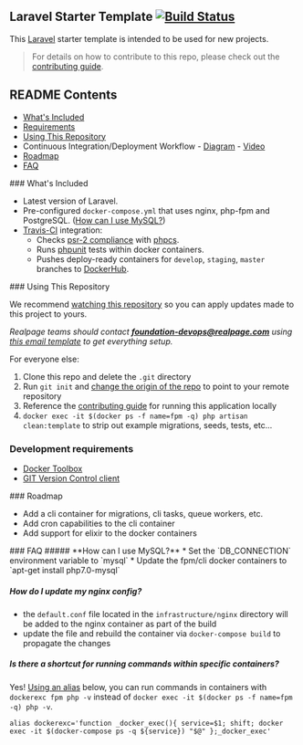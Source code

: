 ## Laravel Starter Template [![Build Status](https://travis-ci.org/realpage/laravel-starter.svg?branch=master)](https://travis-ci.org/realpage/laravel-starter)

This [Laravel](https://www.laravel.com) starter template is intended to be used for new projects.

> For details on how to contribute to this repo, please check out the [contributing guide](https://github.com/Realpage/laravel/blob/master/CONTRIBUTING.md).

## README Contents

* [What's Included](#whats-included)
* [Requirements](#requirements)
* [Using This Repository](#using-this-repo)
* Continuous Integration/Deployment Workflow - [Diagram](http://realpage.github.io/lumen-starter/ci-cd-foundation-lumen-starter-workflow.png) - [Video](https://www.youtube.com/watch?v=vHpInByhQfM)
* [Roadmap](#roadmap)
* [FAQ](#faq)

<a name="whats-included" />
### What's Included

 * Latest version of Laravel.
 * Pre-configured `docker-compose.yml` that uses nginx, php-fpm and PostgreSQL. ([How can I use MySQL?](#use-mysql))
 * [Travis-CI](https://travis-ci.org) integration:
    * Checks [psr-2 compliance](https://github.com/php-fig/fig-standards/blob/master/accepted/PSR-2-coding-style-guide.md) with [phpcs](https://github.com/squizlabs/PHP_CodeSniffer).
    * Runs [phpunit](https://phpunit.de/) tests within docker containers.
    * Pushes deploy-ready containers for `develop`, `staging`, `master` branches to [DockerHub](http://hub.docker.com).
    
<a name="using-this-repo" />
### Using This Repository

We recommend [watching this repository](https://help.github.com/articles/watching-repositories/) so you can apply updates made to this project to yours.

_Realpage teams should contact **foundation-devops@realpage.com** using [this email template](https://github.com/realpage/lumen-starter/wiki) to get everything setup._

For everyone else:

1. Clone this repo and delete the `.git` directory
2. Run `git init` and [change the origin of the repo](https://help.github.com/articles/changing-a-remote-s-url/) to point to your remote repository
3. Reference the [contributing guide](https://github.com/Realpage/laravel/blob/master/CONTRIBUTING.md) for running this application locally
4. `docker exec -it $(docker ps -f name=fpm -q) php artisan clean:template` to strip out example migrations, seeds, tests, etc...

### Development requirements

* [Docker Toolbox](https://www.docker.com/products/docker-toolbox)
* [GIT Version Control client](https://git-scm.com/)

<a name="roadmap" />
### Roadmap

 * Add a cli container for migrations, cli tasks, queue workers, etc.
 * Add cron capabilities to the cli container
 * Add support for elixir to the docker containers
 
<a name="faq" />
### FAQ

<a name="use-mysql" />
##### **How can I use MySQL?**
   * Set the `DB_CONNECTION` environment variable to `mysql`
   * Update the fpm/cli docker containers to `apt-get install php7.0-mysql`

##### **How do I update my nginx config?**
   * the `default.conf` file located in the `infrastructure/nginx` directory will be added to the nginx container as part of the build
   * update the file and rebuild the container via `docker-compose build` to propagate the changes

##### **Is there a shortcut for running commands within specific containers?**

Yes!  [Using an alias](http://askubuntu.com/a/17537/132639) below, you can run commands in containers with `dockerexc fpm php -v` instead of `docker exec -it $(docker ps -f name=fpm -q) php -v`.

```
alias dockerexc='function _docker_exec(){ service=$1; shift; docker exec -it $(docker-compose ps -q ${service}) "$@" };_docker_exec'
```
